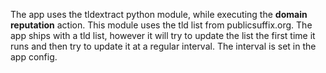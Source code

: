 [comment]: # " File: readme.md"
[comment]: # "  Copyright (c) 2016-2021 Splunk Inc."
[comment]: # ""
[comment]: # "  Licensed under Apache 2.0 (https://www.apache.org/licenses/LICENSE-2.0.txt)"
[comment]: # ""
The app uses the tldextract python module, while executing the **domain reputation** action. This
module uses the tld list from publicsuffix.org. The app ships with a tld list, however it will try
to update the list the first time it runs and then try to update it at a regular interval. The
interval is set in the app config.
